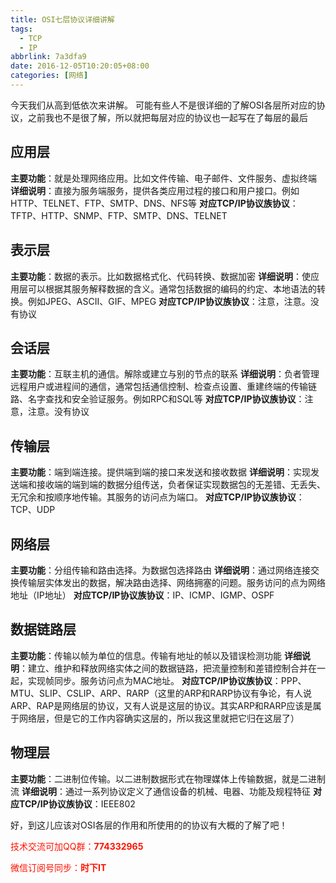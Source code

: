 ```yaml
---
title: OSI七层协议详细讲解
tags: 
  - TCP
  - IP
abbrlink: 7a3dfa9
date: 2016-12-05T10:20:05+08:00
categories: [网络]
---
```

今天我们从高到低依次来讲解。
可能有些人不是很详细的了解OSI各层所对应的协议，之前我也不是很了解，所以就把每层对应的协议也一起写在了每层的最后

## 应用层
<!-- more -->
__主要功能__：就是处理网络应用。比如文件传输、电子邮件、文件服务、虚拟终端
__详细说明__：直接为服务端服务，提供各类应用过程的接口和用户接口。例如HTTP、TELNET、FTP、SMTP、DNS、NFS等
__对应TCP/IP协议族协议__：TFTP、HTTP、SNMP、FTP、SMTP、DNS、TELNET

## 表示层
__主要功能__：数据的表示。比如数据格式化、代码转换、数据加密
__详细说明__：使应用层可以根据其服务解释数据的含义。通常包括数据的编码的约定、本地语法的转换。例如JPEG、ASCII、GIF、MPEG
__对应TCP/IP协议族协议__：注意，注意。没有协议

## 会话层
__主要功能__：互联主机的通信。解除或建立与别的节点的联系
__详细说明__：负者管理远程用户或进程间的通信，通常包括通信控制、检查点设置、重建终端的传输链路、名字查找和安全验证服务。例如RPC和SQL等
__对应TCP/IP协议族协议__：注意，注意。没有协议

## 传输层
__主要功能__：端到端连接。提供端到端的接口来发送和接收数据
__详细说明__：实现发送端和接收端的端到端的数据分组传送，负者保证实现数据包的无差错、无丢失、无冗余和按顺序地传输。其服务的访问点为端口。
__对应TCP/IP协议族协议__：TCP、UDP

## 网络层
__主要功能__：分组传输和路由选择。为数据包选择路由
__详细说明__：通过网络连接交换传输层实体发出的数据，解决路由选择、网络拥塞的问题。服务访问的点为网络地址（IP地址）
__对应TCP/IP协议族协议__：IP、ICMP、IGMP、OSPF

## 数据链路层
__主要功能__：传输以帧为单位的信息。传输有地址的帧以及错误检测功能
__详细说明__：建立、维护和释放网络实体之间的数据链路，把流量控制和差错控制合并在一起，实现帧同步。服务访问点为MAC地址。
__对应TCP/IP协议族协议__：PPP、MTU、SLIP、CSLIP、ARP、RARP（这里的ARP和RARP协议有争论，有人说ARP、RAP是网络层的协议，又有人说是这层的协议。其实ARP和RARP应该是属于网络层，但是它的工作内容确实这层的，所以我这里就把它归在这层了）

## 物理层
__主要功能__：二进制位传输。以二进制数据形式在物理媒体上传输数据，就是二进制流
__详细说明__：通过一系列协议定义了通信设备的机械、电器、功能及规程特征
__对应TCP/IP协议族协议__：IEEE802


好，到这儿应该对OSI各层的作用和所使用的的协议有大概的了解了吧！



<font color=#ff1201>技术交流可加QQ群：**774332965**<br></font>

<font color=#ff1201>微信订阅号同步：**时下IT**</font>

